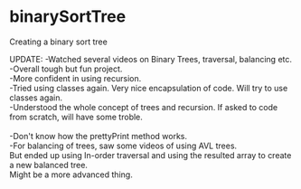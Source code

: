 # binarySortTree
Creating a binary sort tree

UPDATE:
-Watched several videos on Binary Trees, traversal, balancing etc. <br>
-Overall tough but fun project. <br>
-More confident in using recursion. <br>
-Tried using classes again. Very nice encapsulation of code. Will try to use classes again.<br>
-Understood the whole concept of trees and recursion. If asked to code from scratch, will have some troble.<br>
<br>
-Don't know how the prettyPrint method works.<br>
-For balancing of trees, saw some videos of using AVL trees. <br>
 But ended up using In-order traversal and using the resulted array to create a new balanced tree.<br>
 Might be a more advanced thing.<br>

